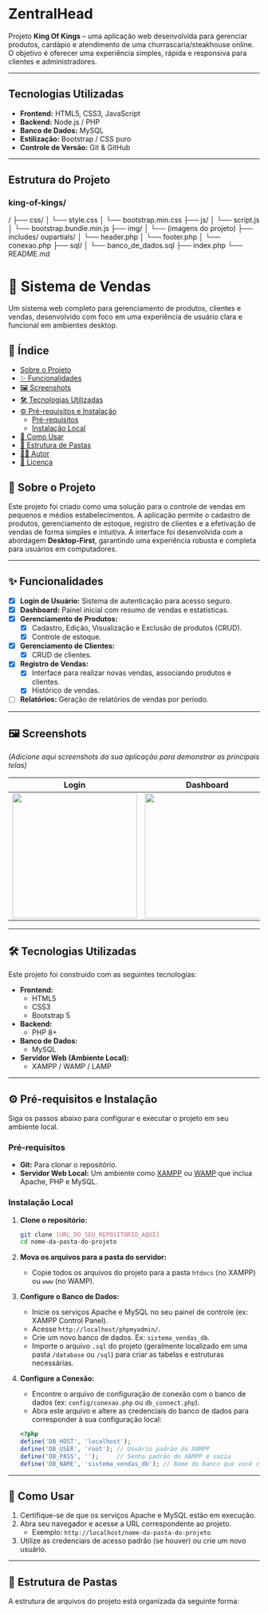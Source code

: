 # ZentralHead


Projeto **King Of Kings** – uma aplicação web desenvolvida para gerenciar produtos, cardápio e atendimento de uma churrascaria/steakhouse online.  
O objetivo é oferecer uma experiência simples, rápida e responsiva para clientes e administradores.

---

## Tecnologias Utilizadas

- **Frontend:** HTML5, CSS3, JavaScript  
- **Backend:** Node.js / PHP   
- **Banco de Dados:** MySQL
- **Estilização:** Bootstrap / CSS puro  
- **Controle de Versão:** Git & GitHub  

---

## Estrutura do Projeto
### king-of-kings/

/
├── css/
│   └── style.css
│   └── bootstrap.min.css
├── js/
│   └── script.js
│   └── bootstrap.bundle.min.js
├── img/
│   └── (imagens do projeto)
├── includes/ oupartials/
│   └── header.php
│   └── footer.php
│   └── conexao.php
├── sql/
│   └── banco_de_dados.sql
├── index.php
└── README.md


# 🛒 Sistema de Vendas

Um sistema web completo para gerenciamento de produtos, clientes e vendas, desenvolvido com foco em uma experiência de usuário clara e funcional em ambientes desktop.

## 📝 Índice

- [Sobre o Projeto](#-sobre-o-projeto)
- [✨ Funcionalidades](#-funcionalidades)
- [🖼️ Screenshots](#️-screenshots)
- [🛠️ Tecnologias Utilizadas](#️-tecnologias-utilizadas)
- [⚙️ Pré-requisitos e Instalação](#️-pré-requisitos-e-instalação)
  - [Pré-requisitos](#pré-requisitos)
  - [Instalação Local](#instalação-local)
- [🚀 Como Usar](#-como-usar)
- [📂 Estrutura de Pastas](#-estrutura-de-pastas)
- [👨‍💻 Autor](#-autor)
- [📄 Licença](#-licença)

## 📖 Sobre o Projeto

Este projeto foi criado como uma solução para o controle de vendas em pequenos e médios estabelecimentos. A aplicação permite o cadastro de produtos, gerenciamento de estoque, registro de clientes e a efetivação de vendas de forma simples e intuitiva. A interface foi desenvolvida com a abordagem **Desktop-First**, garantindo uma experiência robusta e completa para usuários em computadores.

---

## ✨ Funcionalidades

-   [x] **Login de Usuário:** Sistema de autenticação para acesso seguro.
-   [x] **Dashboard:** Painel inicial com resumo de vendas e estatísticas.
-   [x] **Gerenciamento de Produtos:**
    -   [x] Cadastro, Edição, Visualização e Exclusão de produtos (CRUD).
    -   [x] Controle de estoque.
-   [x] **Gerenciamento de Clientes:**
    -   [x] CRUD de clientes.
-   [x] **Registro de Vendas:**
    -   [x] Interface para realizar novas vendas, associando produtos e clientes.
    -   [x] Histórico de vendas.
-   [ ] **Relatórios:** Geração de relatórios de vendas por período.

---

## 🖼️ Screenshots

*(Adicione aqui screenshots da sua aplicação para demonstrar as principais telas)*

| Login | Dashboard | Cadastro de Produtos |
| :----------------------------------------------------------: | :------------------------------------------------------: | :------------------------------------------------------------: |
| <img src="caminho/para/screenshot_login.png" width="250"> | <img src="caminho/para/screenshot_dashboard.png" width="250"> | <img src="caminho/para/screenshot_produtos.png" width="250"> |

---

## 🛠️ Tecnologias Utilizadas

Este projeto foi construído com as seguintes tecnologias:

-   **Frontend:**
    -   HTML5
    -   CSS3
    -   Bootstrap 5
-   **Backend:**
    -   PHP 8+
-   **Banco de Dados:**
    -   MySQL
-   **Servidor Web (Ambiente Local):**
    -   XAMPP / WAMP / LAMP

---

## ⚙️ Pré-requisitos e Instalação

Siga os passos abaixo para configurar e executar o projeto em seu ambiente local.

### Pré-requisitos

-   **Git:** Para clonar o repositório.
-   **Servidor Web Local:** Um ambiente como [XAMPP](https://www.apachefriends.org/pt_br/index.html) ou [WAMP](https://www.wampserver.com/en/) que inclua Apache, PHP e MySQL.

### Instalação Local

1.  **Clone o repositório:**
    ```bash
    git clone [URL_DO_SEU_REPOSITORIO_AQUI]
    cd nome-da-pasta-do-projeto
    ```

2.  **Mova os arquivos para a pasta do servidor:**
    -   Copie todos os arquivos do projeto para a pasta `htdocs` (no XAMPP) ou `www` (no WAMP).

3.  **Configure o Banco de Dados:**
    -   Inicie os serviços Apache e MySQL no seu painel de controle (ex: XAMPP Control Panel).
    -   Acesse `http://localhost/phpmyadmin/`.
    -   Crie um novo banco de dados. Ex: `sistema_vendas_db`.
    -   Importe o arquivo `.sql` do projeto (geralmente localizado em uma pasta `/database` ou `/sql`) para criar as tabelas e estruturas necessárias.

4.  **Configure a Conexão:**
    -   Encontre o arquivo de configuração de conexão com o banco de dados (ex: `config/conexao.php` ou `db_connect.php`).
    -   Abra este arquivo e altere as credenciais do banco de dados para corresponder à sua configuração local:
    ```php
    <?php
    define('DB_HOST', 'localhost');
    define('DB_USER', 'root'); // Usuário padrão do XAMPP
    define('DB_PASS', '');     // Senha padrão do XAMPP é vazia
    define('DB_NAME', 'sistema_vendas_db'); // Nome do banco que você criou
    ```

---

## 🚀 Como Usar

1.  Certifique-se de que os serviços Apache e MySQL estão em execução.
2.  Abra seu navegador e acesse a URL correspondente ao projeto.
    -   Exemplo: `http://localhost/nome-da-pasta-do-projeto`
3.  Utilize as credenciais de acesso padrão (se houver) ou crie um novo usuário.

---

## 📂 Estrutura de Pastas

A estrutura de arquivos do projeto está organizada da seguinte forma:
